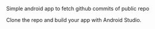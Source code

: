 Simple  android app to fetch github commits of public repo

Clone the repo and build your app with Android Studio.
